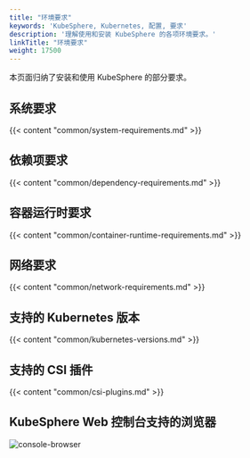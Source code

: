 ```yaml
---
title: "环境要求"
keywords: 'KubeSphere, Kubernetes, 配置, 要求'
description: '理解使用和安装 KubeSphere 的各项环境要求。'
linkTitle: "环境要求"
weight: 17500
---
```


本页面归纳了安装和使用 KubeSphere 的部分要求。

## 系统要求

{{< content "common/system-requirements.md" >}}

## 依赖项要求

{{< content "common/dependency-requirements.md" >}}

## 容器运行时要求

{{< content "common/container-runtime-requirements.md" >}}

## 网络要求

{{< content "common/network-requirements.md" >}}

## 支持的 Kubernetes 版本

{{< content "common/kubernetes-versions.md" >}}

## 支持的 CSI 插件

{{< content "common/csi-plugins.md" >}}

## KubeSphere Web 控制台支持的浏览器

![console-browser](/images/docs/v3.3/reference/environment-requirements/console-browser.png)